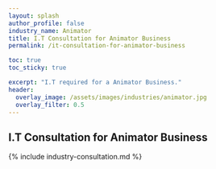 ```yaml
---
layout: splash 
author_profile: false 
industry_name: Animator
title: I.T Consultation for Animator Business
permalink: /it-consultation-for-animator-business

toc: true
toc_sticky: true

excerpt: "I.T required for a Animator Business."
header:
  overlay_image: /assets/images/industries/animator.jpg
  overlay_filter: 0.5 
---
```


## I.T Consultation for Animator Business

{% include industry-consultation.md %}
